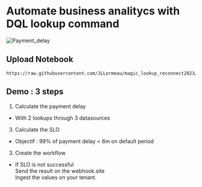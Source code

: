 # Automate business analitycs with DQL lookup command
![Payment_delay](https://github.com/JLLormeau/reconnect2023/blob/main/payment_delay.png?raw=true)

## Upload Notebook
  
    https://raw.githubusercontent.com/JLLormeau/magic_lookup_reconnect2023/main/magic_lookup_reconnect2023.json  


##  Demo : 3 steps 
1) Calculate the payment delay  

- With 2 lookups through 3 datasources  

3) Calculate the SLO   

- Objectif : 99% of payment delay < 6m on default period  

3) Create the workflow  

- If SLO is not successful  
Send the result on the webhook.site  
Ingest the values on your tenant.
